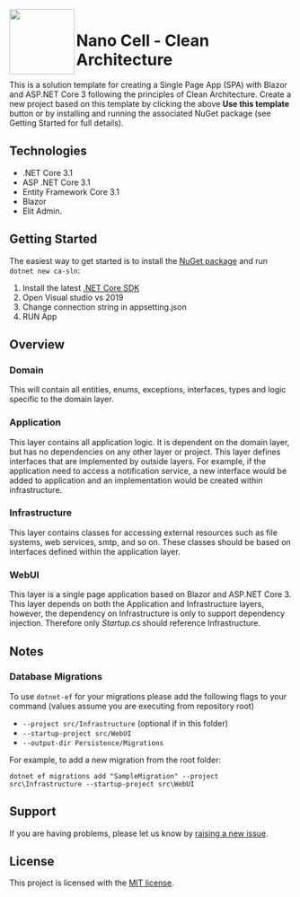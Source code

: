  <img align="left" width="116" height="116" src="https://raw.githubusercontent.com/jasontaylordev/NanoCell/master/.github/icon.png" />
 
# Nano Cell - Clean Architecture

This is a solution template for creating a Single Page App (SPA) with Blazor and ASP.NET Core 3 following the principles of Clean Architecture. Create a new project based on this template by clicking the above **Use this template** button or by installing and running the associated NuGet package (see Getting Started for full details). 


## Technologies
* .NET Core 3.1
* ASP .NET Core 3.1
* Entity Framework Core 3.1
* Blazor
* Elit Admin.

## Getting Started

The easiest way to get started is to install the [NuGet package](https://www.nuget.org/packages/Clean.Architecture.Solution.Template) and run `dotnet new ca-sln`:

1. Install the latest [.NET Core SDK](https://dotnet.microsoft.com/download)
2. Open Visual studio vs 2019
2. Change connection string in appsetting.json
3. RUN App

## Overview

### Domain

This will contain all entities, enums, exceptions, interfaces, types and logic specific to the domain layer.


### Application

This layer contains all application logic. It is dependent on the domain layer, but has no dependencies on any other layer or project. This layer defines interfaces that are implemented by outside layers. For example, if the application need to access a notification service, a new interface would be added to application and an implementation would be created within infrastructure.


### Infrastructure

This layer contains classes for accessing external resources such as file systems, web services, smtp, and so on. These classes should be based on interfaces defined within the application layer.

### WebUI

This layer is a single page application based on Blazor and ASP.NET Core 3. This layer depends on both the Application and Infrastructure layers, however, the dependency on Infrastructure is only to support dependency injection. Therefore only *Startup.cs* should reference Infrastructure.

## Notes

### Database Migrations

To use `dotnet-ef` for your migrations please add the following flags to your command (values assume you are executing from repository root)

- `--project src/Infrastructure` (optional if in this folder)
- `--startup-project src/WebUI`
- `--output-dir Persistence/Migrations`

For example, to add a new migration from the root folder:

 `dotnet ef migrations add "SampleMigration" --project src\Infrastructure --startup-project src\WebUI`

## Support

If you are having problems, please let us know by [raising a new issue](https://github.com/thiemdp/NanoCell/issues/new/choose).

## License

This project is licensed with the [MIT license](LICENSE).
